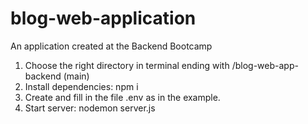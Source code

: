# blog-web-application

An application created at the Backend Bootcamp

1. Choose the right directory in terminal ending with /blog-web-app-backend (main)
2. Install dependencies: npm i
3. Create and fill in the file .env as in the example.
4. Start server: nodemon server.js
